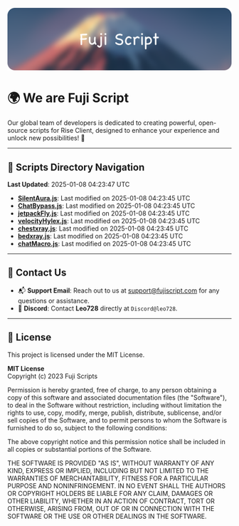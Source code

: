 ![Banner](.github/b.webp)

# 🌍 **We are Fuji Script**

Our global team of developers is dedicated to creating powerful, open-source scripts for Rise Client, designed to enhance your experience and unlock new possibilities! 🌟

---
<!-- SCRIPTS_NAVIGATION_START -->
## 📂 **Scripts Directory Navigation**

**Last Updated**: 2025-01-08 04:23:47 UTC

- **[SilentAura.js](scripts/SilentAura.js)**: Last modified on 2025-01-08 04:23:45 UTC
- **[ChatBypass.js](scripts/ChatBypass.js)**: Last modified on 2025-01-08 04:23:45 UTC
- **[jetpackFly.js](scripts/jetpackFly.js)**: Last modified on 2025-01-08 04:23:45 UTC
- **[velocityHylex.js](scripts/velocityHylex.js)**: Last modified on 2025-01-08 04:23:45 UTC
- **[chestxray.js](scripts/chestxray.js)**: Last modified on 2025-01-08 04:23:45 UTC
- **[bedxray.js](scripts/bedxray.js)**: Last modified on 2025-01-08 04:23:45 UTC
- **[chatMacro.js](scripts/chatMacro.js)**: Last modified on 2025-01-08 04:23:45 UTC

<!-- SCRIPTS_NAVIGATION_END -->

---

## 💬 **Contact Us**  
- 📬 **Support Email**: Reach out to us at [support@fujiscript.com](mailto:support@fujiscript.com) for any questions or assistance.  
- 💬 **Discord**: Contact **Leo728** directly at `Discord@leo728`.

---

## 📜 **License**

This project is licensed under the MIT License.  

**MIT License**  
Copyright (c) 2023 Fuji Scripts  

Permission is hereby granted, free of charge, to any person obtaining a copy of this software and associated documentation files (the "Software"), to deal in the Software without restriction, including without limitation the rights to use, copy, modify, merge, publish, distribute, sublicense, and/or sell copies of the Software, and to permit persons to whom the Software is furnished to do so, subject to the following conditions:  

The above copyright notice and this permission notice shall be included in all copies or substantial portions of the Software.  

THE SOFTWARE IS PROVIDED "AS IS", WITHOUT WARRANTY OF ANY KIND, EXPRESS OR IMPLIED, INCLUDING BUT NOT LIMITED TO THE WARRANTIES OF MERCHANTABILITY, FITNESS FOR A PARTICULAR PURPOSE AND NONINFRINGEMENT. IN NO EVENT SHALL THE AUTHORS OR COPYRIGHT HOLDERS BE LIABLE FOR ANY CLAIM, DAMAGES OR OTHER LIABILITY, WHETHER IN AN ACTION OF CONTRACT, TORT OR OTHERWISE, ARISING FROM, OUT OF OR IN CONNECTION WITH THE SOFTWARE OR THE USE OR OTHER DEALINGS IN THE SOFTWARE.  
